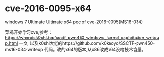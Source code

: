 # cve-2016-0095-x64
windows 7 Ultimate Ultimate x64 poc of cve-2016-0095(MS16-034)

菜鸡开始学习cve,参考：https://whereisk0shl.top/ssctf_pwn450_windows_kernel_exploitation_writeup.html 一文,
以及k0shl大佬的https://github.com/k0keoyo/SSCTF-pwn450-ms16-034-writeup 代码。改的x64的版本,从x86改成x64没啥技术含量。

